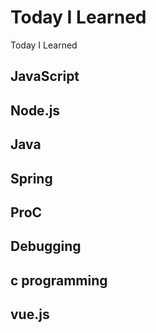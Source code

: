 # Today I Learned
Today I Learned

## JavaScript
## Node.js
## Java

## Spring
## ProC
## Debugging

## c programming

## vue.js

